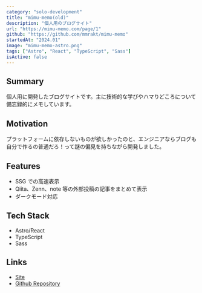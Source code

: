 ```yaml
---
category: "solo-development"
title: "mimu-memo(old)"
description: "個人用のブログサイト"
url: "https://mimu-memo.com/page/1"
github: "https://github.com/mmrakt/mimu-memo"
startedAt: "2024.01"
image: "mimu-memo-astro.png"
tags: ["Astro", "React", "TypeScript", "Sass"]
isActive: false
---
```


## Summary

個人用に開発したブログサイトです。主に技術的な学びやハマりどころについて備忘録的にメモしています。

## Motivation

プラットフォームに依存しないものが欲しかったのと、エンジニアならブログも自分で作るの普通だろ！って謎の偏見を持ちながら開発しました。

## Features

- SSG での高速表示
- Qiita、Zenn、note 等の外部投稿の記事をまとめて表示
- ダークモード対応

## Tech Stack

- Astro/React
- TypeScript
- Sass

## Links

- [Site](https://mimu-memo.com/page/1)
- [Github Repository](https://github.com/mmrakt/mimu-memo)
